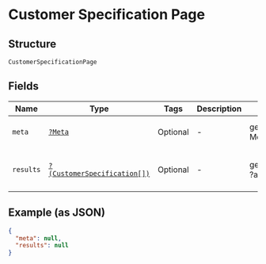 
# Customer Specification Page

## Structure

`CustomerSpecificationPage`

## Fields

| Name | Type | Tags | Description | Getter | Setter |
|  --- | --- | --- | --- | --- | --- |
| `meta` | [`?Meta`](../../doc/models/meta.md) | Optional | - | getMeta(): ?Meta | setMeta(?Meta meta): void |
| `results` | [`?(CustomerSpecification[])`](../../doc/models/customer-specification.md) | Optional | - | getResults(): ?array | setResults(?array results): void |

## Example (as JSON)

```json
{
  "meta": null,
  "results": null
}
```

